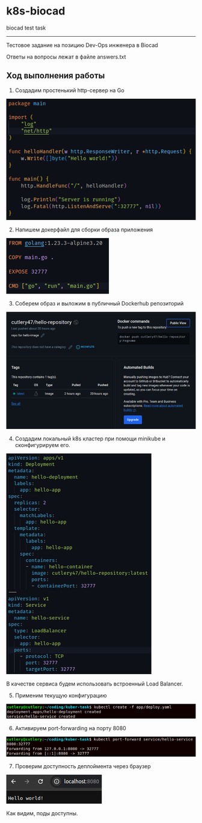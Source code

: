 # k8s-biocad
biocad test task

---

Тестовое задание на позицию Dev-Ops инженера в Biocad

Ответы на вопросы лежат в файле answers.txt

## Ход выполнения работы
1) Создадим простенький http-сервер на Go

![screenshot](https://raw.githubusercontent.com/cutlery47/k8s-biocad/master/media/prog.png)

2) Напишем докерфайл для сборки образа приложения

![screenshot](https://raw.githubusercontent.com/cutlery47/k8s-biocad/master/media/dockerfile.png)

3) Соберем образ и выложим в публичный Dockerhub репозиторий

![screenshot](https://raw.githubusercontent.com/cutlery47/k8s-biocad/master/media/dockerhub.png)

4) Создадим локальный k8s кластер при помощи minikube и сконфигурируем его.

![screenshot](https://raw.githubusercontent.com/cutlery47/k8s-biocad/master/media/deploy.png)

В качестве сервиса будем использовать встроенный Load Balancer.

5) Применим текущую конфигурацию

![screenshot](https://raw.githubusercontent.com/cutlery47/k8s-biocad/master/media/create.png)

6) Активируем port-forwarding на порту 8080

![screenshot](https://raw.githubusercontent.com/cutlery47/k8s-biocad/master/media/port-forward.png)

7) Проверим доступность деплоймента через браузер

![screenshot](https://raw.githubusercontent.com/cutlery47/k8s-biocad/master/media/hello.png)

Как видим, поды доступны.


